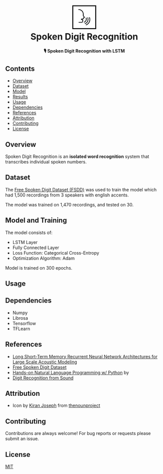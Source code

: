 <h1 align="center">
  <img src="media/spoken.png" width="15%"><br/>Spoken Digit Recognition
</h1>

<h4 align="center">
  🎙️ Spoken Digit Recognition with LSTM
</h4>

## Contents

* [Overview](#overview)
* [Dataset](#dataset)
* [Model](#model)
* [Results](#results)
* [Usage](#usage)
* [Dependencies](#dependencies)
* [References](#references)
* [Attribution](#attribution)
* [Contributing](#contributing)
* [License](#license)

## Overview

Spoken Digit Recognition is an **isolated word recognition** system that transcribes individual spoken numbers.

## Dataset

The [Free Spoken Digit Dataset (FSDD)](https://github.com/Jakobovski/free-spoken-digit-dataset) was used to train the model which had 1,500 recordings from 3 speakers with english accents.

The model was trained on 1,470 recordings, and tested on 30.

## Model and Training

The model consists of:

- LSTM Layer
- Fully Connected Layer
- Loss Function: Categorical Cross-Entropy
- Optimization Algorithm: Adam

Model is trained on 300 epochs.

## Usage



## Dependencies

* Numpy
* Librosa
* Tensorflow
* TFLearn

## References

* [Long Short-Term Memory Recurrent Neural Network Architectures for Large Scale Acoustic Modeling](https://static.googleusercontent.com/media/research.google.com/en//pubs/archive/43905.pdf)
* [Free Spoken Digit Dataset](https://github.com/Jakobovski/free-spoken-digit-dataset)
* [Hands-on Natural Language Programming w/ Python](https://www.amazon.com/Hands-Natural-Language-Processing-Python-ebook/dp/B07D6KYQYP) by 
* [Digit Recognition from Sound](https://github.com/adhishthite/sound-mnist)

## Attribution

* Icon by [Kiran Joseph](https://thenounproject.com/kiranjoseph/) from [thenounproject](https://thenounproject.com/)

## Contributing

Contributions are always welcome! For bug reports or requests please submit an issue.

## License

[MIT](https://github.com/moebg/spoken-digit-recognition/blob/master/LICENSE)


